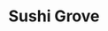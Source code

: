 ---
layout: place
title: Sushi Grove
permalink: /illinois/buffalo-grove/sushi-grove.html
stateAbbr: IL
stateName: Illinois
cityName: Buffalo Grove
seo:
  type: restaurant
  links: https://www.eatmenu24.com/forward?route=sushigrove_gs5d4hg5sd4hb5sd4g5
place_id: ChIJ-z699mi8D4gROPLJUdu_ONw
photos:
  - name: >-
      places/ChIJ-z699mi8D4gROPLJUdu_ONw/photos/AeeoHcKXo1qGNjaAbLTVJF9TzDX0zav8iDl7UB4TZps4YvQxhgf5UK7u3oyyokVWPJaiR4OyR8ZtF5gCrKIYTW8NbF3ThXkTAB4QQFcVPS0UGduxznEss7mLq3pUT1uJu8HoQ2wX1rpT1ucn0w-I-FOqldJPkox2hTHXLUE4TGKZRKVgwhds1aJAjNQHlt25GmnKxPPhoCFQhQvtTTJnp0WptMKjpJGiAMULuCTNTW3jsyjJVrtUgjz6VwxhvWTLZGMwaGCmOpT9dhdIp9rCoPjkpPHdD527Ex9RdvHfEAfOHz_frnvGmaefVLAfJY6HDb10jbfZlioXj7PJPY8eSR4It3a8N_vLrog3K6LTEQgrebLG0tJKKd0GoPMLnV6gf7IdjSITy7IKdeheZAPiTpxkmO4BXwaah2DeHv7SQJDUeVl_AQ
    widthPx: 3024
    heightPx: 3024
    authorAttributions:
      - displayName: MKB BID
        uri: https://maps.google.com/maps/contrib/105260394069995129686
        photoUri: >-
          https://lh3.googleusercontent.com/a-/ALV-UjUaU_M5gMzAiG9dOkKpMiGdxguYJfQjWa5qI6Zey28yo5tNAIJuvg=s100-p-k-no-mo
    flagContentUri: >-
      https://www.google.com/local/imagery/report/?cb_client=maps_api_places.places_api&image_key=!1e10!2sCIHM0ogKEICAgID2zYKJbA&hl=en-US
    googleMapsUri: >-
      https://www.google.com/maps/place//data=!3m4!1e2!3m2!1sCIHM0ogKEICAgID2zYKJbA!2e10!4m2!3m1!1s0x880fbc68f6bd3efb:0xdc38bfdb51c9f238
  - name: >-
      places/ChIJ-z699mi8D4gROPLJUdu_ONw/photos/AeeoHcLjfluCE-vgw1XNwDBxbHB3oHphgj1ungdD2c6Pxh8giVaDygX1h1LfxGtiHdBLJ5TymiC4cc0gH7vWrtSVH44WM_3ykeyIdu_6hWr4jCWFZ05qAr9oZjIq3wS_zzFzKsVhXh9SYyOG0J_s1YXio5XDq40b9Oncvc0YhzOZOLr11blbdMm5tGxgeAsnsmAxbBZh71d7-vtX8G5h_Lgkhp6LSkQSWkqStu322CAvdHwOvkESPTvLPuLBWBozhad3Z7qB6gUMuvjY0vFHX60aCd2lmhm91vttfxFEv04hiGL_aNbLWp5f8j9FIOdZubfA6EDA3QpKyiDv9hYyAVMTwS78JT1GMgiRzBFRwhAOfJdvjpXV1dSREjwyW4sz2Sj3pzLmNlKsK-UEQAQIObqvIA4CuqZhgAwrR4h-61j5WvfVYO9y
    widthPx: 3024
    heightPx: 3024
    authorAttributions:
      - displayName: MKB BID
        uri: https://maps.google.com/maps/contrib/105260394069995129686
        photoUri: >-
          https://lh3.googleusercontent.com/a-/ALV-UjUaU_M5gMzAiG9dOkKpMiGdxguYJfQjWa5qI6Zey28yo5tNAIJuvg=s100-p-k-no-mo
    flagContentUri: >-
      https://www.google.com/local/imagery/report/?cb_client=maps_api_places.places_api&image_key=!1e10!2sCIHM0ogKEICAgID2zYLBqAE&hl=en-US
    googleMapsUri: >-
      https://www.google.com/maps/place//data=!3m4!1e2!3m2!1sCIHM0ogKEICAgID2zYLBqAE!2e10!4m2!3m1!1s0x880fbc68f6bd3efb:0xdc38bfdb51c9f238
  - name: >-
      places/ChIJ-z699mi8D4gROPLJUdu_ONw/photos/AeeoHcIxhYUYrS8knQOz0WKTehqe-0uIFVNGDanJT9sNfrQqyyVTMCGUhdcNyhl9JB2V49KUPoGpcgeBgmEhLMSIwi4PjVaDToL4uUsx4iy3bscwJsx8YG46e7JE0XRR9qpGvkfkLf4jyIj95LjVmDilqtqQ-dfeUV7TybLmiZsBrfOVrI5dUwkOR8gTbBMQMa_OFp0NBaFzQL1F3BxCYfeTVonSFIMxSiENwxF6d-uB_L2rXmS4aJZyNCwfycpz40i7P9wIWQnUtE2djeQ6CioWGGD6EGeoFGgmrviW-jKkfnpOAB53BHkjVqBVBoIAsf51lDBLeFNwYG5NVyRYSXYRRCWW7V0m6C_9JvDyemBmGiLuafJVUP-L0x2QtsFqJFBDVkE7jPsZLYxO05xwhUbC75uHFWeYrmRsCDVVQTp9IByuZQ
    widthPx: 1180
    heightPx: 614
    authorAttributions:
      - displayName: Kelsey
        uri: https://maps.google.com/maps/contrib/101676736539972966967
        photoUri: >-
          https://lh3.googleusercontent.com/a/ACg8ocLdEsPjrY7F-bAAwxDjgXnB03RIDaUWEkMHFNTbBRjFsN59MR4=s100-p-k-no-mo
    flagContentUri: >-
      https://www.google.com/local/imagery/report/?cb_client=maps_api_places.places_api&image_key=!1e10!2sCIHM0ogKEICAgMDw9PyNIg&hl=en-US
    googleMapsUri: >-
      https://www.google.com/maps/place//data=!3m4!1e2!3m2!1sCIHM0ogKEICAgMDw9PyNIg!2e10!4m2!3m1!1s0x880fbc68f6bd3efb:0xdc38bfdb51c9f238
  - name: >-
      places/ChIJ-z699mi8D4gROPLJUdu_ONw/photos/AeeoHcKhHK7C_ldGlmNIthTOzVmtjwcyt5tfrlCovGFxrpitpRoZQmdXneJxDoLFh-EZv28Dop1WznIvSO6WXbj_kn3ymsr_2wMaeWoqf6I2YTkPcsWbqmg4jYVQoUhacGfi-JHCtAvChixdTr4Or_g7Df9UIZL16NitPfCVqtxzZ8f7pWeJtEaJAjSA4wBeLgxLjbs6j05P79406zw_Vfw892yI1WI5u-Qh7D1DaTPGC-V3leySlQDzc8-LinIJfYnzKtt3Uov_8pZZGVgSRK7QRV816Q_1Yc0SBXNl7CpcQ_nuNkRfHehJMBiIXV8fE7DYA7NFPURlrFG-LYIS9aR1xR26oVNqBDH8_EyyCAiPgE328UjveXwDHDfiRgNDeY5tWkHg9pXMiyLycrTJqlgiLhdgp7Ztx_dQBb3Ab8MIxJu6V0IV
    widthPx: 4000
    heightPx: 3000
    authorAttributions:
      - displayName: Stephanie Oh Real Estate Agent
        uri: https://maps.google.com/maps/contrib/116582211756392324779
        photoUri: >-
          https://lh3.googleusercontent.com/a-/ALV-UjVCtdO53707ejb7__MEeao8AZdl3FBy8T8SHqIruHV9Vx1kZDLrtQ=s100-p-k-no-mo
    flagContentUri: >-
      https://www.google.com/local/imagery/report/?cb_client=maps_api_places.places_api&image_key=!1e10!2sCIHM0ogKEICAgIDHttrlyQE&hl=en-US
    googleMapsUri: >-
      https://www.google.com/maps/place//data=!3m4!1e2!3m2!1sCIHM0ogKEICAgIDHttrlyQE!2e10!4m2!3m1!1s0x880fbc68f6bd3efb:0xdc38bfdb51c9f238
  - name: >-
      places/ChIJ-z699mi8D4gROPLJUdu_ONw/photos/AeeoHcIm1n2Q1N1ifvP_t1nTmbv_QRzSKxYf0Jg8bboU7G6cvArk36_NTD4U7twZP8xUy3bUv3eYoUHAtCA76IdRTmm65aKQZ406KPjHDIhZZY3P21BzGu5nQucnD52MV5AYa8aYtKZ3w6Yk4Qi8uSbcpB5B000P4wcnIFBSWrJoL6d9OHNZkkT4Jf0Kh0Wh_KOIpiQsMKpytr1iN7wnRQObC_PoZ2N03INZqRZy-jWEVU8Dynga4LE78Af__4Tk0CEAlSHf1nZ3L--7VL5420h42bKnLpquBo3MSBpesJ-FcQBw-jinyiRgUhMsBa-lLtq4aW2lcPynPa1zBuVQ7I66xeEr0eqkzL9k1F3hdD4403NkjCOpZ4arzZQoRPatlP8RlgVeWNI_ShasO884FE-7zcK4NckR8EaiArRpIyJ1FPOrVw
    widthPx: 4032
    heightPx: 3024
    authorAttributions:
      - displayName: 양윤동
        uri: https://maps.google.com/maps/contrib/108173423296362801084
        photoUri: >-
          https://lh3.googleusercontent.com/a/ACg8ocIIwkq7wMLT1YXRZbAvw6WvBwZC-FOXIKWBADCgSHEF85dJZA=s100-p-k-no-mo
    flagContentUri: >-
      https://www.google.com/local/imagery/report/?cb_client=maps_api_places.places_api&image_key=!1e10!2sCIHM0ogKEICAgICOjuOXLg&hl=en-US
    googleMapsUri: >-
      https://www.google.com/maps/place//data=!3m4!1e2!3m2!1sCIHM0ogKEICAgICOjuOXLg!2e10!4m2!3m1!1s0x880fbc68f6bd3efb:0xdc38bfdb51c9f238
  - name: >-
      places/ChIJ-z699mi8D4gROPLJUdu_ONw/photos/AeeoHcKRWacfZIoMWT73tzPDZWviotlkpRJyCKjc4NMinohmd3bHXFPnNiD8btngQKrtifztIFi-a9wz7q7hFtpfkxIvgQvAbPUtZmC3c8ycpGxTbgtS18qQFPryFXfxLLB8kQzm4Lk9Ez_BRGNwZNbJHXm4VH-9MHGCkl8lKSb1Cfc9jNXU7eVuNeHB_5X7w49WTAfYCjkeulVA6UczcWHOu34Gn6ZEo8ld4BpIA-WtRXgH0D7U9lWUrZHOJ85n8hgIiGcwPMxZGX2oIjX61sCtC417dNuMK1ISm101-SwpfA_wR29_iN4QaBqMwPYNVmbz4KDaecZVlfK7FCV8X1wL-LdkUG_1IxJ0lFxhTHLKt6X1X6sRbfaTBvw3nI-lRpnMiBkULQMD5IHSe0ILNDJ8hTv8nR4LgLEhhvewdWKhFN6PQQS6
    widthPx: 1179
    heightPx: 1251
    authorAttributions:
      - displayName: Kelsey
        uri: https://maps.google.com/maps/contrib/101676736539972966967
        photoUri: >-
          https://lh3.googleusercontent.com/a/ACg8ocLdEsPjrY7F-bAAwxDjgXnB03RIDaUWEkMHFNTbBRjFsN59MR4=s100-p-k-no-mo
    flagContentUri: >-
      https://www.google.com/local/imagery/report/?cb_client=maps_api_places.places_api&image_key=!1e10!2sCIHM0ogKEICAgMDw9PyZwQE&hl=en-US
    googleMapsUri: >-
      https://www.google.com/maps/place//data=!3m4!1e2!3m2!1sCIHM0ogKEICAgMDw9PyZwQE!2e10!4m2!3m1!1s0x880fbc68f6bd3efb:0xdc38bfdb51c9f238
  - name: >-
      places/ChIJ-z699mi8D4gROPLJUdu_ONw/photos/AeeoHcIN19zBGh3aVeM6QINNNwrgG3KZeF0WsfKc-T7UMMWfbVC1JsbzXVX-npw3FAiLumbjLm1on0adGLD3Bh9qh-1kP9zRaY0N_2S7De6uBFiewn_RVLxksE6qjs-XzxHOJzCtEoMh4XLnaedcVAcUwcFiT-Z2lwh3O7LEgu0yEf7kWBBeMQTqPrh5YixhHoWOxti6avLkQyMGD9otKFWDKR2HXskJVOD-xZ2yZ3Ji_lzaF5WHe1b6vhrUDVWolt8wtRiTRP4f_zsPRyNc20qJqmiQal5lKRYksWqbhDMMHTImJUoleUaF5Jqdho5ni2sWG0wj9IqLV5IIAGwNXTTNpvtD8cz9_P-3wxSCJa8pD7xFYVT0iC6vYnADpYlk8C_erJROxaMW1XALFCg6VlK4DE1X7KcXrMsEo1i2SYxNWQJOOJfb
    widthPx: 4031
    heightPx: 3023
    authorAttributions:
      - displayName: Brenda K
        uri: https://maps.google.com/maps/contrib/101475784000174197845
        photoUri: >-
          https://lh3.googleusercontent.com/a-/ALV-UjUFQTb3aTZ8RlmStZ7VQkxiVLUWzsNoMtDUWTpsxWpsWcgHmzitrw=s100-p-k-no-mo
    flagContentUri: >-
      https://www.google.com/local/imagery/report/?cb_client=maps_api_places.places_api&image_key=!1e10!2sCIHM0ogKEICAgICL58e6lgE&hl=en-US
    googleMapsUri: >-
      https://www.google.com/maps/place//data=!3m4!1e2!3m2!1sCIHM0ogKEICAgICL58e6lgE!2e10!4m2!3m1!1s0x880fbc68f6bd3efb:0xdc38bfdb51c9f238
  - name: >-
      places/ChIJ-z699mi8D4gROPLJUdu_ONw/photos/AeeoHcK7SMiUn3gA5l-04FIB2IImuMGZ89dx7mQoiXSbdYLii3I9SWdlBbeEim1UCSNGbjuzXvY0j95sT-92QOBwCw7uGUI3noNk68P18yCF3Sn8va0St1D7kz28BIELc373yj9jOHAyLiptMFhLCCyrj5bPS49gjCcndMnh_3Fo0_OjJdNIcOl2e0qo9HPwdWUVWq4HbebdOBdrfuBGNTJ1Lf4cF6wMYC6XX23kVM--z40t8O1TjK9_Yh35JlvVC94fIybOA9Y__tVFIIA7kBRHb2eNUcbysK8nD7sMFQ54o9YNekjVHz3ojwaSfemHjn_TlFwdK1vZqf30Kt3aZFHkpl7cO06tKCfRU1jrR3F8S9LtQNjo2Ktq0FW4DLOOyRugqqyqKw1m37g-DRgIVSu7xQUTi8spc1wy_fisozEdjIhs2vc
    widthPx: 1069
    heightPx: 1058
    authorAttributions:
      - displayName: Kelsey
        uri: https://maps.google.com/maps/contrib/101676736539972966967
        photoUri: >-
          https://lh3.googleusercontent.com/a/ACg8ocLdEsPjrY7F-bAAwxDjgXnB03RIDaUWEkMHFNTbBRjFsN59MR4=s100-p-k-no-mo
    flagContentUri: >-
      https://www.google.com/local/imagery/report/?cb_client=maps_api_places.places_api&image_key=!1e10!2sCIHM0ogKEICAgMDw9PyZ4QE&hl=en-US
    googleMapsUri: >-
      https://www.google.com/maps/place//data=!3m4!1e2!3m2!1sCIHM0ogKEICAgMDw9PyZ4QE!2e10!4m2!3m1!1s0x880fbc68f6bd3efb:0xdc38bfdb51c9f238
  - name: >-
      places/ChIJ-z699mi8D4gROPLJUdu_ONw/photos/AeeoHcKNTnDDUCXnshxIEkS9YR81cUlBpA-0QRelVl3B5OEecRYv60XwVPEi0vR26h-Y16dLLSXGn9ZaLCEYgqmTRVFw7nVE_JaA8mY7RjhuU5nT37CLDGKY7IJD9W3UDp-3_yg_LbLKlwjxmi7MTpicRz8bRqkpG0j5tUkHGYFSAiSt7l6bCjikUEH8WizR4anb8Z_1UjaapDqrQATuXf1h91iZ5zPr-QSOidQo_BfQDBCYPxtCe2ZHQJuIjylKzrEv8EZKdvTko9Sfx9TN4bvUO7XMVrH0gdB3EzVNXhkhhwH5GZq8zxzeF9Ud7P60ZjHiTJJTQiibOLCZLkod6l8rB7OuE44jytKkVos4rOfDbZl9wFtT53xwlUJpyIrpBnDKdn_flhOJcwuF-oDEODKNNe3v2sKL1FLwIJafaBV6EgyFjw
    widthPx: 4032
    heightPx: 3024
    authorAttributions:
      - displayName: S R
        uri: https://maps.google.com/maps/contrib/116059033372615158849
        photoUri: >-
          https://lh3.googleusercontent.com/a/ACg8ocJlY8EED60jlEHX5Waa091zc_wwvWwE6Iz64MQc1nHB9uh8TfI=s100-p-k-no-mo
    flagContentUri: >-
      https://www.google.com/local/imagery/report/?cb_client=maps_api_places.places_api&image_key=!1e10!2sCIHM0ogKEICAgIDPiO-NQA&hl=en-US
    googleMapsUri: >-
      https://www.google.com/maps/place//data=!3m4!1e2!3m2!1sCIHM0ogKEICAgIDPiO-NQA!2e10!4m2!3m1!1s0x880fbc68f6bd3efb:0xdc38bfdb51c9f238
  - name: >-
      places/ChIJ-z699mi8D4gROPLJUdu_ONw/photos/AeeoHcL_ll25vUh9GY5VaKZs_kyMabsum_8aHScbvR2q-Fr1new6g0SzTMKnlsArdPo2k0KGMzu6KGD1s5Jo2Gh_FbUYVln2orw6dD3ryP49RHL80qQiamClGBJGgpJdpiCpUleIMccoLMp0XetPZB4oD1EaQFD63E-lZT3WGF-rqKVH8ytvdm0koQN-p3LWDwG1-IxAzQcMvbyQJOZE7CMA-wHx8upmCUXbohxL5E5ILRIF65oEuK8K_ASz8cP_h0c9WkUncUg7C7rXPToSOtMJTRHc4i3fyzNgV9nGzG8yDVUv54MQiMkkaz5QdHUod4IIX6Sffp6SzVYvuOTwNuBkrWdLV_3YCKVB4rzPdgD-9bZZUNfIKNF-0nrUssIG1iaVXnk_FUdSmfkcO2cvfTEjU6qfb5tQZ1W2KHeqcdaGTi0VOSJS
    widthPx: 3024
    heightPx: 4032
    authorAttributions:
      - displayName: S R
        uri: https://maps.google.com/maps/contrib/116059033372615158849
        photoUri: >-
          https://lh3.googleusercontent.com/a/ACg8ocJlY8EED60jlEHX5Waa091zc_wwvWwE6Iz64MQc1nHB9uh8TfI=s100-p-k-no-mo
    flagContentUri: >-
      https://www.google.com/local/imagery/report/?cb_client=maps_api_places.places_api&image_key=!1e10!2sCIHM0ogKEICAgIDPiP-AuwE&hl=en-US
    googleMapsUri: >-
      https://www.google.com/maps/place//data=!3m4!1e2!3m2!1sCIHM0ogKEICAgIDPiP-AuwE!2e10!4m2!3m1!1s0x880fbc68f6bd3efb:0xdc38bfdb51c9f238
address: 312 McHenry Rd, Buffalo Grove, IL 60089, USA
street: 312 McHenry Rd
city: Buffalo Grove
state: IL
zip: '60089'
country: USA
neighborhood: null
latitude: '42.158640'
longitude: '-87.961911'
accessibility_options:
  wheelchairAccessibleParking: true
  wheelchairAccessibleEntrance: true
  wheelchairAccessibleRestroom: true
  wheelchairAccessibleSeating: true
business_status: OPERATIONAL
name: Sushi Grove
google_maps_links:
  directionsUri: >-
    https://www.google.com/maps/dir//''/data=!4m7!4m6!1m1!4e2!1m2!1m1!1s0x880fbc68f6bd3efb:0xdc38bfdb51c9f238!3e0
  placeUri: https://maps.google.com/?cid=15868644235730874936
  writeAReviewUri: >-
    https://www.google.com/maps/place//data=!4m3!3m2!1s0x880fbc68f6bd3efb:0xdc38bfdb51c9f238!12e1
  reviewsUri: >-
    https://www.google.com/maps/place//data=!4m4!3m3!1s0x880fbc68f6bd3efb:0xdc38bfdb51c9f238!9m1!1b1
  photosUri: >-
    https://www.google.com/maps/place//data=!4m3!3m2!1s0x880fbc68f6bd3efb:0xdc38bfdb51c9f238!10e5
primary_type: Japanese Restaurant
opening_hours:
  openNow: true
  periods:
    - open:
        day: 0
        hour: 12
        minute: 0
      close:
        day: 0
        hour: 21
        minute: 30
    - open:
        day: 2
        hour: 11
        minute: 0
      close:
        day: 2
        hour: 22
        minute: 0
    - open:
        day: 3
        hour: 11
        minute: 0
      close:
        day: 3
        hour: 22
        minute: 0
    - open:
        day: 4
        hour: 11
        minute: 0
      close:
        day: 4
        hour: 22
        minute: 0
    - open:
        day: 5
        hour: 11
        minute: 0
      close:
        day: 5
        hour: 22
        minute: 30
    - open:
        day: 6
        hour: 11
        minute: 0
      close:
        day: 6
        hour: 22
        minute: 30
  weekdayDescriptions:
    - 'Monday: Closed'
    - 'Tuesday: 11:00 AM – 10:00 PM'
    - 'Wednesday: 11:00 AM – 10:00 PM'
    - 'Thursday: 11:00 AM – 10:00 PM'
    - 'Friday: 11:00 AM – 10:30 PM'
    - 'Saturday: 11:00 AM – 10:30 PM'
    - 'Sunday: 12:00 – 9:30 PM'
  nextCloseTime: '2025-05-04T03:30:00Z'
secondary_opening_hours:
  regular:
    weekdayDescriptions: null
    type: null
  current:
    weekdayDescriptions: null
    type: null
phone: (847) 520-9988
price_level: PRICE_LEVEL_MODERATE
price_range: $20 &ndash; $30
rating: '4.2'
rating_count: 783
website: https://www.eatmenu24.com/forward?route=sushigrove_gs5d4hg5sd4hb5sd4g5
description: >-
  Discover Sushi Grove in Buffalo Grove$$$Sushi Grove in Buffalo Grove, IL,
  stands out as a welcoming Japanese eatery specializing in fresh,
  all-you-can-eat sushi options that cater to a variety of tastes. This casual
  spot features a diverse selection of rolls and other Japanese favorites,
  complemented by beer and wine choices for a relaxed meal. With thoughtful
  accessibility features like wheelchair-friendly parking and entrances, it's
  designed to accommodate everyone looking for an enjoyable dining experience.
  For those searching for quality sushi restaurants nearby, Sushi Grove offers a
  dependable choice that emphasizes fresh ingredients and a comfortable
  atmosphere, making it a go-to for Japanese cuisine enthusiasts in the area.
generative_summary: >-
  Discover Sushi Grove in Buffalo Grove$$$Sushi Grove in Buffalo Grove, IL,
  stands out as a welcoming Japanese eatery specializing in fresh,
  all-you-can-eat sushi options that cater to a variety of tastes. This casual
  spot features a diverse selection of rolls and other Japanese favorites,
  complemented by beer and wine choices for a relaxed meal. With thoughtful
  accessibility features like wheelchair-friendly parking and entrances, it's
  designed to accommodate everyone looking for an enjoyable dining experience.
  For those searching for quality sushi restaurants nearby, Sushi Grove offers a
  dependable choice that emphasizes fresh ingredients and a comfortable
  atmosphere, making it a go-to for Japanese cuisine enthusiasts in the area.
generative_disclosure: Summarized by AI using the Grok-3-Mini model.
reviews: null
review_summary: >-
  What Visitors Are Saying$$$Folks who dine at this Japanese spot often
  highlight the all-you-can-eat menu as a fantastic value, with crowd-pleasers
  like creative rolls and fresh nigiri standing out as must-tries. Many
  appreciate the attentive service and reasonable prices that make it feel like
  a smart pick for casual meals with friends or family. While some mention that
  wait times for dishes can occasionally stretch a bit, the overall freshness of
  the ingredients keeps the experience satisfying and worthwhile. If you're on
  the hunt for top-rated sushi options close to you, this place earns praise for
  its reliable flavors and welcoming vibe, making it a solid recommendation for
  anyone craving Japanese fare. Overall, it's a hit that balances fun and
  affordability, encouraging return visits for sushi lovers.
review_disclosure: Summarized by AI using the Grok-3-Mini model.
parking_options: null
payment_options: null
allow_dogs: null
curbside_pickup: null
delivery: null
dine_in: null
good_for_children: null
good_for_groups: null
good_for_sports: null
live_music: null
menu_for_children: null
outdoor_seating: null
reservable: null
restroom: null
serves_beer: null
serves_breakfast: null
serves_brunch: null
serves_cocktails: null
serves_coffee: null
serves_dinner: null
serves_dessert: null
serves_lunch: null
serves_vegetarian_food: null
serves_wine: null
takeout: null
update_category: enterprise
places_description: null

---